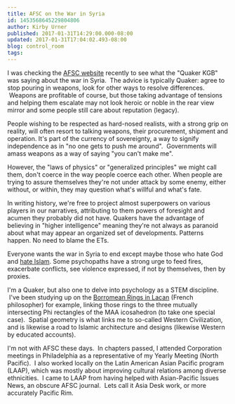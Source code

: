 ```yaml
---
title: AFSC on the War in Syria
id: 1453568645229804806
author: Kirby Urner
published: 2017-01-31T14:29:00.000-08:00
updated: 2017-01-31T17:04:02.493-08:00
blog: control_room
tags: 
---
```


I was checking the [AFSC website](https://www.afsc.org/story/war-syria) recently to see what the "Quaker KGB" was saying about the war in Syria.  The advice is typically Quaker: agree to stop pouring in weapons, look for other ways to resolve differences.  Weapons are profitable of course, but those taking advantage of tensions and helping them escalate may not look heroic or noble in the rear view mirror and some people still care about reputation (legacy).

People wishing to be respected as hard-nosed realists, with a strong grip on reality, will often resort to talking weapons, their procurement, shipment and operation. It's part of the currency of sovereignty, a way to signify independence as in "no one gets to push me around".  Governments will amass weapons as a way of saying "you can't make me".

However, the "laws of physics" or "generalized principles" we might call them, don't coerce in the way people coerce each other. When people are trying to assure themselves they're not under attack by some enemy, either without, or within, they may question what's willful and what's fate.

In writing history, we're free to project almost superpowers on various players in our narratives, attributing to them powers of foresight and acumen they probably did not have. Quakers have the advantage of believing in "higher intelligence" meaning they're not always as paranoid about what may appear an organized set of developments. Patterns happen. No need to blame the ETs.

Everyone wants the war in Syria to end except maybe those who hate God and [hate Islam](http://controlroom.blogspot.com/2006/02/jihad.html). Some psychopaths have a strong urge to feed fires, exacerbate conflicts, see violence expressed, if not by themselves, then by proxies.

I'm a Quaker, but also one to delve into psychology as a STEM discipline.  I've been studying up on the [Borromean Rings in Lacan](https://youtu.be/5dSVnP8dUm4) (French philosopher) for example, linking those rings to the three mutually intersecting Phi rectangles of the MAA icosahedron (to take one special case).  Spatial geometry is what links me to so-called Western Civilization, and is likewise a road to Islamic architecture and designs (likewise Western by educated accounts).

I'm not with AFSC these days.  In chapters passed, I attended Corporation meetings in Philadelphia as a representative of my Yearly Meeting (North Pacific).  I also worked locally on the Latin American Asian Pacific program (LAAP), which was mostly about improving cultural relations among diverse ethnicities.  I came to LAAP from having helped with Asian-Pacific Issues News, an obscure AFSC journal.  Lets call it Asia Desk work, or more accurately Pacific Rim.
